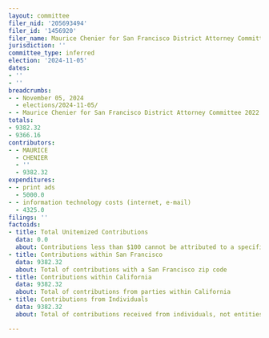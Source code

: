 ```yaml
---
layout: committee
filer_nid: '205693494'
filer_id: '1456920'
filer_name: Maurice Chenier for San Francisco District Attorney Committee 2022
jurisdiction: ''
committee_type: inferred
election: '2024-11-05'
dates:
- ''
- ''
breadcrumbs:
- - November 05, 2024
  - elections/2024-11-05/
- - Maurice Chenier for San Francisco District Attorney Committee 2022
totals:
- 9382.32
- 9366.16
contributors:
- - MAURICE
  - CHENIER
  - ''
  - 9382.32
expenditures:
- - print ads
  - 5000.0
- - information technology costs (internet, e-mail)
  - 4325.0
filings: ''
factoids:
- title: Total Unitemized Contributions
  data: 0.0
  about: Contributions less than $100 cannot be attributed to a specific individual
- title: Contributions within San Francisco
  data: 9382.32
  about: Total of contributions with a San Francisco zip code
- title: Contributions within California
  data: 9382.32
  about: Total of contributions from parties within California
- title: Contributions from Individuals
  data: 9382.32
  about: Total of contributions received from individuals, not entities

---
```



